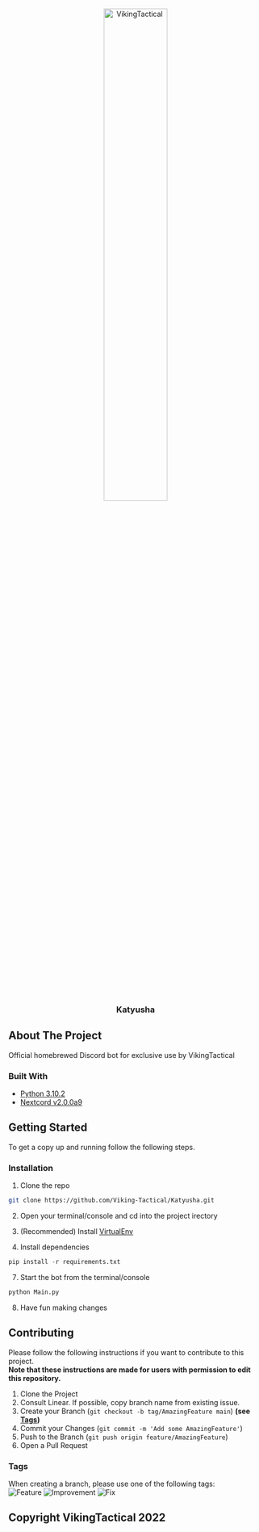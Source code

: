 <br />
<p align="center">
  <a href="https://github.com/VivaGroup/web-app">
    <img src="https://i.imgur.com/Wd0bJzd.png" width="50%" alt="VikingTactical"/>
  </a>

<h3 align="center">Katyusha</h3>
</p>

## About The Project

Official homebrewed Discord bot for exclusive use by VikingTactical

### Built With

- [Python 3.10.2][python-link]
- [Nextcord v2.0.0a9][nextcord-link]

## Getting Started

To get a copy up and running follow the following steps.

### Installation

1. Clone the repo

```sh
git clone https://github.com/Viking-Tactical/Katyusha.git
```

2. Open your terminal/console and cd into the project irectory

3. (Recommended) Install [VirtualEnv][virtualenv-link]

4. Install dependencies

```python
pip install -r requirements.txt
```

7. Start the bot from the terminal/console

```sh
python Main.py
```

8. Have fun making changes

## Contributing

Please follow the following instructions if you want to contribute to this project.
<br>
**Note that these instructions are made for users with permission to edit this repository.**

1. Clone the Project
2. Consult Linear. If possible, copy branch name from existing issue.
3. Create your Branch (`git checkout -b tag/AmazingFeature main`) <b>(see [Tags](#tags))</b>
4. Commit your Changes (`git commit -m 'Add some AmazingFeature'`)
5. Push to the Branch (`git push origin feature/AmazingFeature`)
6. Open a Pull Request

### Tags

When creating a branch, please use one of the following tags:
<br>
![Feature](https://img.shields.io/badge/Feature-green)
![Improvement](https://img.shields.io/badge/-Improvement-blue.png)
![Fix](https://img.shields.io/badge/-Fix-orange.png)

## Copyright VikingTactical 2022

<!-- MARKDOWN LINKS & IMAGES -->

[python-link]: https://www.python.org/
[nextcord-link]: https://nextcord.readthedocs.io/en/stable/
[virtualenv-link]: https://pypi.org/project/virtualenv/
